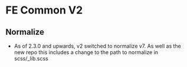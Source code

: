 FE Common V2
=======================

## Normalize

- As of 2.3.0 and upwards, v2 switched to normalize v7. As well as the new repo this includes a change to the path to normalize in scss/_lib.scss
